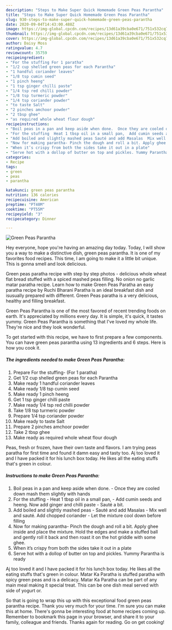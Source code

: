 ```yaml
---
description: "Steps to Make Super Quick Homemade Green Peas Parantha"
title: "Steps to Make Super Quick Homemade Green Peas Parantha"
slug: 930-steps-to-make-super-quick-homemade-green-peas-parantha
date: 2020-09-04T14:43:00.488Z
image: https://img-global.cpcdn.com/recipes/13d61a39cba0e671/751x532cq70/green-peas-parantha-recipe-main-photo.jpg
thumbnail: https://img-global.cpcdn.com/recipes/13d61a39cba0e671/751x532cq70/green-peas-parantha-recipe-main-photo.jpg
cover: https://img-global.cpcdn.com/recipes/13d61a39cba0e671/751x532cq70/green-peas-parantha-recipe-main-photo.jpg
author: Daisy Moss
ratingvalue: 4.7
reviewcount: 35759
recipeingredient:
- "For the stuffing For 1 paratha"
- "1/2 cup shelled green peas for each Parantha"
- "1 handful coriander leaves"
- "1/8 tsp cumin seed"
- "1 pinch heeng"
- "1 tsp ginger chilli paste"
- "1/4 tsp red chilli powder"
- "1/8 tsp turmeric powder"
- "1/4 tsp coriander powder"
- "to taste Salt"
- "2 pinches amchoor powder"
- "2 tbsp ghee"
- "as required whole wheat flour dough"
recipeinstructions:
- "Boil peas in a pan and keep aside when done.  Once they are cooled down mash them slightly with hands"
- "For the stuffing  Heat 1 tbsp oil in a small pan,  Add cumin seeds and heeng. Now add ginger and chilli paste Sauté a bit."
- "Add boiled and slightly mashed peas Sauté and add Masalas  Mix well and sauté. Add chopped coriander  Let the mixture cool down before filling"
- "Now for making parantha- Pinch the dough and roll a bit. Apply ghee inside and place the mixture. Hold the edges and make a stuffed ball and gently roll it back and then roast it on the hot griddle with some ghee."
- "When it’s crispy from both the sides take it out in a plate"
- "Serve hot with a dollop of butter on top and pickles. Yummy Parantha is ready"
categories:
- Recipe
tags:
- green
- peas
- parantha

katakunci: green peas parantha 
nutrition: 136 calories
recipecuisine: American
preptime: "PT40M"
cooktime: "PT55M"
recipeyield: "3"
recipecategory: Dinner

---
```



![Green Peas Parantha](https://img-global.cpcdn.com/recipes/13d61a39cba0e671/751x532cq70/green-peas-parantha-recipe-main-photo.jpg)

Hey everyone, hope you're having an amazing day today. Today, I will show you a way to make a distinctive dish, green peas parantha. It is one of my favorites food recipes. This time, I am going to make it a little bit unique. This is gonna smell and look delicious.

Green peas paratha recipe with step by step photos - delicious whole wheat flat bread stuffed with a spiced mashed peas filling. No onion no garlic matar paratha recipe. Learn how to make Green Peas Paratha an easy paratha recipe by Ruchi Bharani Paratha is an ideal breakfast dish and isusually prepared with different. Green Peas paratha is a very delicious, healthy and filling breakfast.

Green Peas Parantha is one of the most favored of recent trending foods on earth. It's appreciated by millions every day. It is simple, it's quick, it tastes yummy. Green Peas Parantha is something that I've loved my whole life. They're nice and they look wonderful.


To get started with this recipe, we have to first prepare a few components. You can have green peas parantha using 13 ingredients and 6 steps. Here is how you cook it.

<!--inarticleads1-->

##### The ingredients needed to make Green Peas Parantha:

1. Prepare For the stuffing- (For 1 paratha)
1. Get 1/2 cup shelled green peas for each Parantha
1. Make ready 1 handful coriander leaves
1. Make ready 1/8 tsp cumin seed
1. Make ready 1 pinch heeng
1. Get 1 tsp ginger chilli paste
1. Make ready 1/4 tsp red chilli powder
1. Take 1/8 tsp turmeric powder
1. Prepare 1/4 tsp coriander powder
1. Make ready to taste Salt
1. Prepare 2 pinches amchoor powder
1. Take 2 tbsp ghee
1. Make ready as required whole wheat flour dough


Peas, fresh or frozen, have their own taste and flavors. I am trying peas paratha for first time and found it damn easy and tasty too. Aj too loved it and I have packed it for his lunch box today. He likes all the eating stuffs that&#39;s green in colour. 

<!--inarticleads2-->

##### Instructions to make Green Peas Parantha:

1. Boil peas in a pan and keep aside when done.  - Once they are cooled down mash them slightly with hands
1. For the stuffing  - Heat 1 tbsp oil in a small pan,  - Add cumin seeds and heeng. Now add ginger and chilli paste - Sauté a bit.
1. Add boiled and slightly mashed peas - Sauté and add Masalas  - Mix well and sauté. Add chopped coriander  - Let the mixture cool down before filling
1. Now for making parantha- Pinch the dough and roll a bit. Apply ghee inside and place the mixture. Hold the edges and make a stuffed ball and gently roll it back and then roast it on the hot griddle with some ghee.
1. When it’s crispy from both the sides take it out in a plate
1. Serve hot with a dollop of butter on top and pickles. Yummy Parantha is ready


Aj too loved it and I have packed it for his lunch box today. He likes all the eating stuffs that&#39;s green in colour. Matar Ka Paratha is stuffed paratha with spicy green peas and is a delicacy. Matar Ka Paratha can be part of any main meal making it special treat. This can be one dish meal served with side of yogurt or. 

So that is going to wrap this up with this exceptional food green peas parantha recipe. Thank you very much for your time. I'm sure you can make this at home. There's gonna be interesting food at home recipes coming up. Remember to bookmark this page in your browser, and share it to your family, colleague and friends. Thanks again for reading. Go on get cooking!
